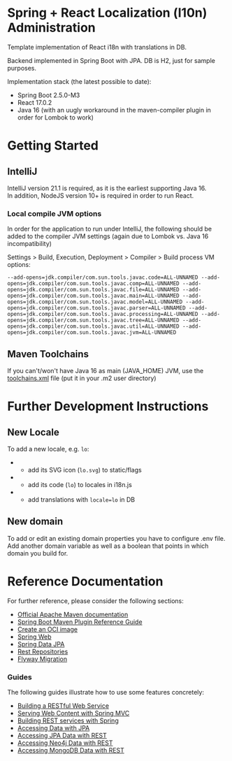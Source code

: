 # Spring + React Localization (l10n) Administration

Template implementation of React i18n with translations in DB.

Backend implemented in Spring Boot with JPA. DB is H2, just for sample purposes.

Implementation stack (the latest possible to date):
* Spring Boot 2.5.0-M3
* React 17.0.2
* Java 16 (with an uugly workaround in the maven-compiler plugin in order for Lombok to work)

# Getting Started

## IntelliJ

IntelliJ version 21.1 is required, as it is the earliest supporting Java 16.  
In addition, NodeJS version 10+ is required in order to run React.

### Local compile JVM options

In order for the application to run under IntelliJ, the following should be added to the compiler JVM settings (again due to Lombok vs. Java 16 incompatibility)

Settings > Build, Execution, Deployment > Compiler > Build process VM options:

```
--add-opens=jdk.compiler/com.sun.tools.javac.code=ALL-UNNAMED --add-opens=jdk.compiler/com.sun.tools.javac.comp=ALL-UNNAMED --add-opens=jdk.compiler/com.sun.tools.javac.file=ALL-UNNAMED --add-opens=jdk.compiler/com.sun.tools.javac.main=ALL-UNNAMED --add-opens=jdk.compiler/com.sun.tools.javac.model=ALL-UNNAMED --add-opens=jdk.compiler/com.sun.tools.javac.parser=ALL-UNNAMED --add-opens=jdk.compiler/com.sun.tools.javac.processing=ALL-UNNAMED --add-opens=jdk.compiler/com.sun.tools.javac.tree=ALL-UNNAMED --add-opens=jdk.compiler/com.sun.tools.javac.util=ALL-UNNAMED --add-opens=jdk.compiler/com.sun.tools.javac.jvm=ALL-UNNAMED
```

## Maven Toolchains

If you can't/won't have Java 16 as main (JAVA_HOME) JVM, use the [toolchains.xml](./External%20Resources/toolchains.xml) file (put it in your .m2 user directory)

# Further Development Instructions

## New Locale

To add a new locale, e.g. `lo`:

*
    - add its SVG icon (`lo.svg`) to static/flags
*
    - add its code (`lo`) to locales in i18n.js
*
    - add translations with `locale=lo` in DB

## New domain

To add or edit an existing domain properties you have to configure .env file. Add another domain variable as well as a boolean that points
in which domain you build for.

# Reference Documentation

For further reference, please consider the following sections:

* [Official Apache Maven documentation](https://maven.apache.org/guides/index.html)
* [Spring Boot Maven Plugin Reference Guide](https://docs.spring.io/spring-boot/docs/2.5.0-M3/maven-plugin/reference/html/)
* [Create an OCI image](https://docs.spring.io/spring-boot/docs/2.5.0-M3/maven-plugin/reference/html/#build-image)
* [Spring Web](https://docs.spring.io/spring-boot/docs/2.4.4/reference/htmlsingle/#boot-features-developing-web-applications)
* [Spring Data JPA](https://docs.spring.io/spring-boot/docs/2.4.4/reference/htmlsingle/#boot-features-jpa-and-spring-data)
* [Rest Repositories](https://docs.spring.io/spring-boot/docs/2.4.4/reference/htmlsingle/#howto-use-exposing-spring-data-repositories-rest-endpoint)
* [Flyway Migration](https://docs.spring.io/spring-boot/docs/2.4.4/reference/htmlsingle/#howto-execute-flyway-database-migrations-on-startup)

### Guides
The following guides illustrate how to use some features concretely:

* [Building a RESTful Web Service](https://spring.io/guides/gs/rest-service/)
* [Serving Web Content with Spring MVC](https://spring.io/guides/gs/serving-web-content/)
* [Building REST services with Spring](https://spring.io/guides/tutorials/bookmarks/)
* [Accessing Data with JPA](https://spring.io/guides/gs/accessing-data-jpa/)
* [Accessing JPA Data with REST](https://spring.io/guides/gs/accessing-data-rest/)
* [Accessing Neo4j Data with REST](https://spring.io/guides/gs/accessing-neo4j-data-rest/)
* [Accessing MongoDB Data with REST](https://spring.io/guides/gs/accessing-mongodb-data-rest/)

